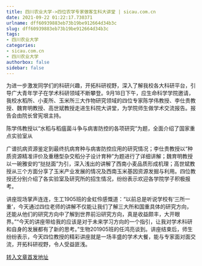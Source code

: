 ```yaml
---
title: 四川农业大学->四位农学专家做客生科大讲堂 | sicau.com.cn
date: 2021-09-22 01:22:17.730371
urlname: dff60939883eb73b19be912664d34b3c
slug: dff60939883eb73b19be912664d34b3c
tags: 
- 四川农业大学
categories:
- sicau.com.cn
- 四川农业大学
authorbox: false
sidebar: false
---
```

为进一步激发同学们的科研兴趣，开拓科研视野，深入了解我校各大科研平台，引导广大青年学子在学术科研领域不断攀登。9月18日下午，应生命科学学院邀请，我校水稻所、小麦所、玉米所三大作物研究领域的四位专家陈学伟教授、李仕贵教授、魏育明教授、高世斌教授走进生科院大讲堂，为学院师生做学术交流报告。报告会由院长曾宪垠主持。

陈学伟教授以“水稻与稻瘟菌斗争与病害防控的各项研究”为题，全面介绍了国家重点实验室从
<!--more-->
广谱抗病资源鉴定到最终抗病育种与病害防控应用的研究情况；李仕贵教授以“种质资源精准评价及重穗型杂交稻分子设计育种”为题进行了详细讲解；魏育明教授以一碗雅安的“挞挞面”为引，深入浅出的讲解了西南小麦品质形成机理；高世斌教授从三个方面分享了玉米产业发展的情况及西南玉米基因资源发掘与利用。四位教授还分别介绍了各实验室及研究所的招生情况，纷纷表示欢迎各学院学子积极报考。

讲座现场掌声连连，生工1905班的金虹伶感慨道：“以前总是听说学校有‘三所一重’，今天通过四位老师的讲解不仅能让我们了解三大所和国重具体的研究方向，还能从他们的研究方向中了解到世界前沿研究方向，真是收益颇丰，大开眼界。”“今天的讲座带给我的应该是对于未来学习方向的一个指引，让我对学术科研和自身的发展都有了新的思考。”生物201905班的任鸿亮谈到。讲座结束后，师生纷纷表示，今天四位教授的精彩讲座就是一场丰盛的学术大餐，能与专家面对面交流，开拓科研视野，令人受益匪浅。



[转入文章首发地址](https://news.sicau.edu.cn/info/1078/64640.htm)